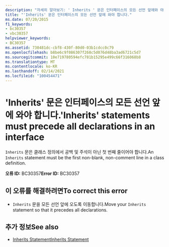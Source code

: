 ```yaml
---
description: "자세히 알아보기: ' Inherits ' 문은 인터페이스의 모든 선언 앞에와 야 합니다."
title: "'Inherits' 문은 인터페이스의 모든 선언 앞에 와야 합니다."
ms.date: 07/20/2015
f1_keywords:
- bc30357
- vbc30357
helpviewer_keywords:
- BC30357
ms.assetid: 730481dc-cbf8-430f-80d0-03b1cdcc0c79
ms.openlocfilehash: b8be6c9f086307f268c5d076d48ba3ad6721c5d7
ms.sourcegitcommit: 10e719780594efc781b15295e499c66f316068b8
ms.translationtype: MT
ms.contentlocale: ko-KR
ms.lasthandoff: 02/14/2021
ms.locfileid: "100454471"
---
```

# <a name="inherits-statements-must-precede-all-declarations-in-an-interface"></a><span data-ttu-id="8a6f2-103">'Inherits' 문은 인터페이스의 모든 선언 앞에 와야 합니다.</span><span class="sxs-lookup"><span data-stu-id="8a6f2-103">'Inherits' statements must precede all declarations in an interface</span></span>

<span data-ttu-id="8a6f2-104">`Inherits` 문은 클래스 정의에서 공백 및 주석이 아닌 첫 번째 줄이어야 합니다.</span><span class="sxs-lookup"><span data-stu-id="8a6f2-104">An `Inherits` statement must be the first non-blank, non-comment line in a class definition.</span></span>  
  
 <span data-ttu-id="8a6f2-105">**오류 ID:** BC30357</span><span class="sxs-lookup"><span data-stu-id="8a6f2-105">**Error ID:** BC30357</span></span>  
  
## <a name="to-correct-this-error"></a><span data-ttu-id="8a6f2-106">이 오류를 해결하려면</span><span class="sxs-lookup"><span data-stu-id="8a6f2-106">To correct this error</span></span>  
  
- <span data-ttu-id="8a6f2-107">`Inherits` 문을 모든 선언 앞에 오도록 이동합니다.</span><span class="sxs-lookup"><span data-stu-id="8a6f2-107">Move your `Inherits` statement so that it precedes all declarations.</span></span>  
  
## <a name="see-also"></a><span data-ttu-id="8a6f2-108">추가 정보</span><span class="sxs-lookup"><span data-stu-id="8a6f2-108">See also</span></span>

- [<span data-ttu-id="8a6f2-109">Inherits Statement</span><span class="sxs-lookup"><span data-stu-id="8a6f2-109">Inherits Statement</span></span>](../language-reference/statements/inherits-statement.md)
